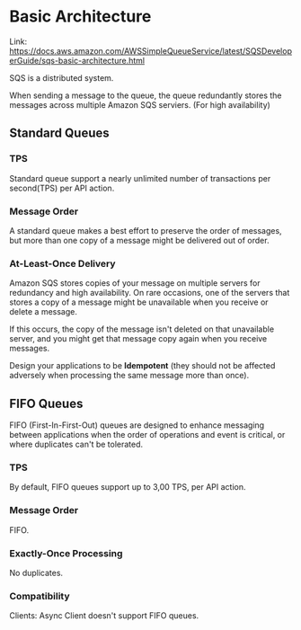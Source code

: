 # Basic Architecture
Link: https://docs.aws.amazon.com/AWSSimpleQueueService/latest/SQSDeveloperGuide/sqs-basic-architecture.html

SQS is a distributed system.

When sending a message to the queue, the queue redundantly stores the messages across multiple Amazon SQS serviers. 
(For high availability)

## Standard Queues

### TPS
Standard queue support a nearly unlimited number of transactions per second(TPS) per API action.

### Message Order
A standard queue makes a best effort to preserve the order of messages, but more than one copy of a message might be
delivered out of order.

### At-Least-Once Delivery
Amazon SQS stores copies of your message on multiple servers for redundancy and high availability.
On rare occasions, one of the servers that stores a copy of a message might be unavailable when you receive or delete a message.

If this occurs, the copy of the message isn't deleted on that unavailable server, and you might get that message copy again
when you receive messages. 

Design your applications to be **Idempotent** (they should not be affected adversely when processing the same message more 
than once).

## FIFO Queues
FIFO (First-In-First-Out) queues are designed to enhance messaging between applications when the order of operations and event
is critical, or where duplicates can't be tolerated.

### TPS
By default, FIFO queues support up to 3,00 TPS, per API action.

### Message Order
FIFO.

### Exactly-Once Processing
No duplicates.

### Compatibility
Clients: Async Client doesn't support FIFO queues.
